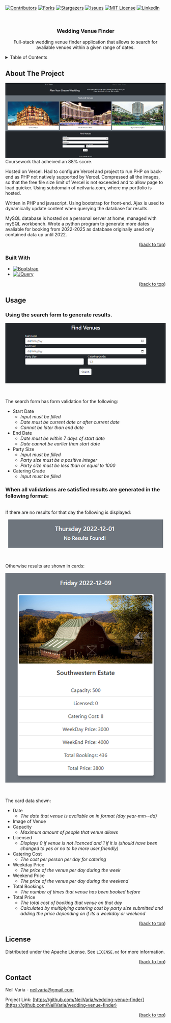 <!-- Improved compatibility of back to top link: See: https://github.com/othneildrew/Best-README-Template/pull/73 -->

<a name="readme-top"></a>

<!--
*** Thanks for checking out the Best-README-Template. If you have a suggestion
*** that would make this better, please fork the repo and create a pull request
*** or simply open an issue with the tag "enhancement".
*** Don't forget to give the project a star!
*** Thanks again! Now go create something AMAZING! :D
-->

<!-- PROJECT SHIELDS -->
<!--
*** I'm using markdown "reference style" links for readability.
*** Reference links are enclosed in brackets [ ] instead of parentheses ( ).
*** See the bottom of this document for the declaration of the reference variables
*** for contributors-url, forks-url, etc. This is an optional, concise syntax you may use.
*** https://www.markdownguide.org/basic-syntax/#reference-style-links
-->

[![Contributors][contributors-shield]][contributors-url]
[![Forks][forks-shield]][forks-url]
[![Stargazers][stars-shield]][stars-url]
[![Issues][issues-shield]][issues-url]
[![MIT License][license-shield]][license-url]
[![LinkedIn][linkedin-shield]][linkedin-url]

<!-- PROJECT LOGO -->
<br />
<h3 align="center">Wedding Venue Finder</h3>

  <p align="center">
    Full-stack wedding venue finder application that allows to search for avaliable venues within a given range of dates.
  </p>
</div>

<!-- TABLE OF CONTENTS -->
<details>
  <summary>Table of Contents</summary>
  <ol>
    <li>
      <a href="#about-the-project">About The Project</a>
      <ul>
        <li><a href="#built-with">Built With</a></li>
      </ul>
    </li>
    <li><a href="#usage">Usage</a></li>
    <li><a href="#license">License</a></li>
    <li><a href="#contact">Contact</a></li>
  </ol>
</details>

<!-- ABOUT THE PROJECT -->

## About The Project

[![Product Name Screen Shot][product-screenshot]](https://wedding-finder.neilvaria.com)
Coursework that acheived an 88% score.

Hosted on Vercel. Had to configure Vercel and project to run PHP on back-end as PHP not natively supported by Vercel. Compressed all the images, so that the free file size limit of Vercel is not exceeded and to allow page to load quicker. Using subdomain of neilvaria.com, where my portfolio is hosted.

Written in PHP and javascript. Using bootstrap for front-end. Ajax is used to dynamically update content when querying the database for results.

MySQL database is hosted on a personal server at home, managed with mySQL workbench. Wrote a python program to generate more dates avaliable for booking from 2022-2025 as database originally used only contained data up until 2022.

<p align="right">(<a href="#readme-top">back to top</a>)</p>

### Built With

- [![Bootstrap][bootstrap.com]][bootstrap-url]
- [![JQuery][jquery.com]][jquery-url]

<p align="right">(<a href="#readme-top">back to top</a>)</p>

<!-- USAGE EXAMPLES -->

## Usage

### Using the search form to generate results.


<p align="center">
  <img src="images/screenshot_1.png" alt="search form image"/>
</p>
<br />

The search form has form validation for the following:
- Start Date
  - *Input must be filled*
  - *Date must be current date or after current date*
  - *Cannot be later than end date*
- End Date
  - *Date must be within 7 days of start date*
  - *Date cannot be earlier than start date*
- Party Size
  - *Input must be filled*
  - *Party size must be a positive integer*
  - *Party size must be less than or equal to 1000*
- Catering Grade
  - *Input must be filled*

### When all validations are satisfied results are generated in the following format:

<br />
If there are no results for that day the following is displayed:
<br />
<p align="center" margin-top="1em">
  <img src="images/screenshot_3.png" alt="no result image"/>
</p>
<br />

Otherwise results are shown in cards:

<p align="center">
  <img src="images/screenshot_2.png" alt="results image"/>
</p>
<br />

The card data shown:
- Date
  - *The date that venue is avaliable on in format (day year-mm--dd)*
- Image of Venue
- Capacity
  - *Maximum amount of people that venue allows*
- Licensed
  - *Displays 0 if venue is not licenced and 1 if it is (should have been changed to yes or no to be more user friendly)*
- Catering Cost
  - *The cost per person per day for catering*
- Weekday Price
  - *The price of the venue per day during the week*
- Weekend Price
  - *The price of the venue per day during the weekend*
- Total Bookings
  - *The number of times that venue has been booked before*
- Total Price
  - *The total cost of booking that venue on that day*
  - *Calculated by multiplying catering cost by party size submitted and adding the price depending on if its a weekday or weekend*

<p align="right">(<a href="#readme-top">back to top</a>)</p>

<!-- LICENSE -->

## License

Distributed under the Apache License. See `LICENSE.md` for more information.

<p align="right">(<a href="#readme-top">back to top</a>)</p>

<!-- CONTACT -->

## Contact

Neil Varia - neilvaria@gmail.com

Project Link: [https://github.com/NeilVaria/wedding-venue-finder](https://github.com/NeilVaria/wedding-venue-finder)

<p align="right">(<a href="#readme-top">back to top</a>)</p>

<!-- MARKDOWN LINKS & IMAGES -->
<!-- https://www.markdownguide.org/basic-syntax/#reference-style-links -->

[contributors-shield]: https://img.shields.io/github/contributors/NeilVaria/wedding-venue-finder.svg?style=for-the-badge
[contributors-url]: https://github.com/NeilVaria/wedding-venue-finder/graphs/contributors
[forks-shield]: https://img.shields.io/github/forks/NeilVaria/wedding-venue-finder.svg?style=for-the-badge
[forks-url]: https://github.com/NeilVaria/wedding-venue-finder/network/members
[stars-shield]: https://img.shields.io/github/stars/NeilVaria/wedding-venue-finder.svg?style=for-the-badge
[stars-url]: https://github.com/NeilVaria/wedding-venue-finder/stargazers
[issues-shield]: https://img.shields.io/github/issues/NeilVaria/wedding-venue-finder.svg?style=for-the-badge
[issues-url]: https://github.com/NeilVaria/wedding-venue-finder/issues
[license-shield]: https://img.shields.io/github/license/NeilVaria/wedding-venue-finder.svg?style=for-the-badge
[license-url]: https://github.com/NeilVaria/wedding-venue-finder/blob/master/LICENSE.txt
[linkedin-shield]: https://img.shields.io/badge/-LinkedIn-black.svg?style=for-the-badge&logo=linkedin&colorB=555
[linkedin-url]: https://linkedin.com/in/neil-varia
[product-screenshot]: images/screenshot.png
[next.js]: https://img.shields.io/badge/next.js-000000?style=for-the-badge&logo=nextdotjs&logoColor=white
[next-url]: https://nextjs.org/
[react.js]: https://img.shields.io/badge/React-20232A?style=for-the-badge&logo=react&logoColor=61DAFB
[react-url]: https://reactjs.org/
[vue.js]: https://img.shields.io/badge/Vue.js-35495E?style=for-the-badge&logo=vuedotjs&logoColor=4FC08D
[vue-url]: https://vuejs.org/
[angular.io]: https://img.shields.io/badge/Angular-DD0031?style=for-the-badge&logo=angular&logoColor=white
[angular-url]: https://angular.io/
[svelte.dev]: https://img.shields.io/badge/Svelte-4A4A55?style=for-the-badge&logo=svelte&logoColor=FF3E00
[svelte-url]: https://svelte.dev/
[laravel.com]: https://img.shields.io/badge/Laravel-FF2D20?style=for-the-badge&logo=laravel&logoColor=white
[laravel-url]: https://laravel.com
[bootstrap.com]: https://img.shields.io/badge/Bootstrap-563D7C?style=for-the-badge&logo=bootstrap&logoColor=white
[bootstrap-url]: https://getbootstrap.com
[jquery.com]: https://img.shields.io/badge/jQuery-0769AD?style=for-the-badge&logo=jquery&logoColor=white
[jquery-url]: https://jquery.com

